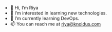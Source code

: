- 👋 Hi, I’m Riya
- 👀 I’m interested in learning new technologies.
- 🌱 I’m currently learning DevOps.
- 📫 You can reach me at riya@knoldus.com

<!---
riyaflix/riyaflix is a ✨ special ✨ repository because its `README.md` (this file) appears on your GitHub profile.
You can click the Preview link to take a look at your changes.
--->
